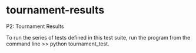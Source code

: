 # tournament-results
P2: Tournament Results

To run the series of tests defined in this test suite, run the program from the command line >> python tournament_test.
